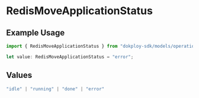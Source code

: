 # RedisMoveApplicationStatus

## Example Usage

```typescript
import { RedisMoveApplicationStatus } from "dokploy-sdk/models/operations";

let value: RedisMoveApplicationStatus = "error";
```

## Values

```typescript
"idle" | "running" | "done" | "error"
```